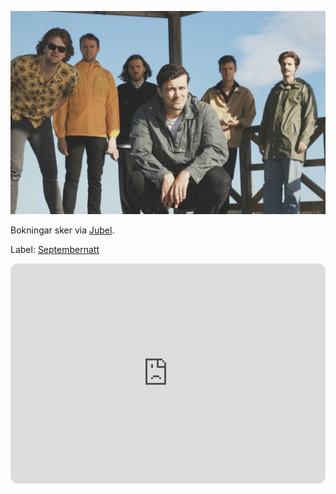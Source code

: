 ![Division 7 summer 2023](IMG_0860.JPG)

Bokningar sker via [Jubel](https://jubel.se/artists/division-7).

Label: [Septembernatt](https://www.septembernatt.se)

<iframe style="border-radius:12px" src="https://open.spotify.com/embed/artist/3z6F8NIRs126ddMywopmfP?utm_source=generator&theme=0" width="100%" height="352" frameBorder="0" allowfullscreen="" allow="autoplay; clipboard-write; encrypted-media; fullscreen; picture-in-picture" loading="lazy"></iframe>